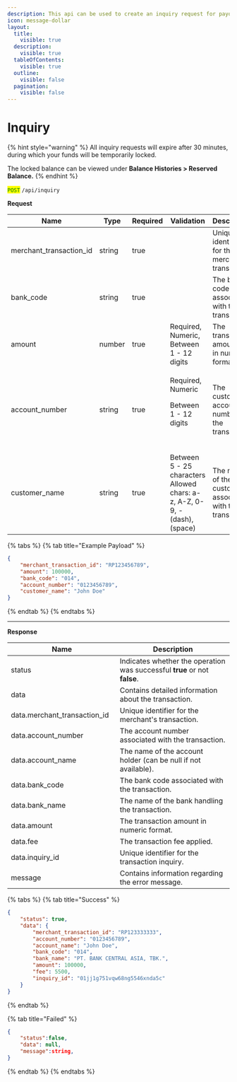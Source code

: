 ```yaml
---
description: This api can be used to create an inquiry request for payout.
icon: message-dollar
layout:
  title:
    visible: true
  description:
    visible: true
  tableOfContents:
    visible: true
  outline:
    visible: false
  pagination:
    visible: false
---
```


# Inquiry

{% hint style="warning" %}
All inquiry requests will expire after 30 minutes, during which your funds will be temporarily locked.

The locked balance can be viewed under **Balance Histories > Reserved Balance.**
{% endhint %}

<mark style="color:green;">`POST`</mark> `/api/inquiry`

**Request**

<table><thead><tr><th width="191.73046875">Name</th><th width="84.48046875">Type</th><th width="92.765625" data-type="checkbox">Required</th><th width="176.0234375">Validation</th><th width="188.2265625">Description</th></tr></thead><tbody><tr><td>merchant_transaction_id</td><td>string</td><td>true</td><td></td><td>Unique identifier for the merchant's transaction.</td></tr><tr><td>bank_code</td><td>string</td><td>true</td><td></td><td>The bank code associated with the transaction.</td></tr><tr><td>amount</td><td>number</td><td>true</td><td>Required, Numeric,<br>Between 1 - 12 digits</td><td>The transaction amount is in numeric format.</td></tr><tr><td>account_number</td><td>string</td><td>true</td><td><p>Required, Numeric</p><p>Between 1 - 12 digits</p><p><br></p></td><td>The customer's account number for the transaction.</td></tr><tr><td>customer_name</td><td>string</td><td>true</td><td>Between 5 - 25 characters<br>Allowed chars: a-z, A-Z, 0-9, - (dash),(space)</td><td>The name of the customer associated with the transaction.</td></tr></tbody></table>

{% tabs %}
{% tab title="Example Payload" %}
```json
{
    "merchant_transaction_id": "RP123456789",
    "amount": 100000,
    "bank_code": "014",
    "account_number": "0123456789",
    "customer_name": "John Doe"
}
```
{% endtab %}
{% endtabs %}

***

**Response**

<table><thead><tr><th width="231.0546875">Name</th><th>Description</th></tr></thead><tbody><tr><td>status</td><td>Indicates whether the operation was successful <strong>true</strong> or not <strong>false</strong>.</td></tr><tr><td>data</td><td>Contains detailed information about the transaction.</td></tr><tr><td>data.merchant_transaction_id</td><td>Unique identifier for the merchant's transaction.</td></tr><tr><td>data.account_number</td><td>The account number associated with the transaction.</td></tr><tr><td>data.account_name</td><td>The name of the account holder (can be null if not available).</td></tr><tr><td>data.bank_code</td><td>The bank code associated with the transaction.</td></tr><tr><td>data.bank_name</td><td>The name of the bank handling the transaction.</td></tr><tr><td>data.amount</td><td>The transaction amount in numeric format.</td></tr><tr><td>data.fee</td><td>The transaction fee applied.</td></tr><tr><td>data.inquiry_id</td><td>Unique identifier for the transaction inquiry.</td></tr><tr><td>message</td><td>Contains information regarding the error message.</td></tr></tbody></table>

{% tabs %}
{% tab title="Success" %}
```json
{
    "status": true,
    "data": {
        "merchant_transaction_id": "RP123333333",
        "account_number": "0123456789",
        "account_name": "John Doe",
        "bank_code": "014",
        "bank_name": "PT. BANK CENTRAL ASIA, TBK.",
        "amount": 100000,
        "fee": 5500,
        "inquiry_id": "01jj1g751vqw68ng5546xnda5c"
    }
}
```
{% endtab %}

{% tab title="Failed" %}
```json
{
    "status":false,
    "data": null,
    "message":string,
}
```
{% endtab %}
{% endtabs %}

